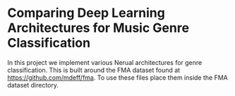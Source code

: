 # Comparing Deep Learning Architectures for Music Genre Classification

In this project we implement various Nerual architectures for genre classification. 
This is built around the FMA dataset found at https://github.com/mdeff/fma.
To use these files place them inside the FMA dataset directory.
